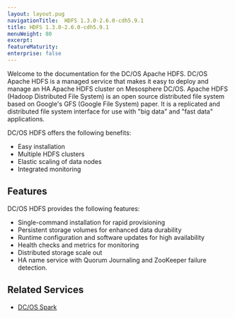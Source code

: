 ```yaml
---
layout: layout.pug
navigationTitle:  HDFS 1.3.0-2.6.0-cdh5.9.1
title: HDFS 1.3.0-2.6.0-cdh5.9.1
menuWeight: 80
excerpt:
featureMaturity:
enterprise: false
---
```


<!-- This source repo for this topic is https://github.com/dcos-commons/frameworks/hdfs -->




Welcome to the documentation for the DC/OS Apache HDFS. DC/OS Apache HDFS is a managed service that makes it easy to deploy and manage an HA Apache HDFS cluster on Mesosphere DC/OS. Apache HDFS (Hadoop Distributed File System) is an open source distributed file system based on Google's GFS (Google File System) paper. It is a replicated and distributed file system interface for use with "big data" and "fast data" applications.

DC/OS HDFS offers the following benefits:

- Easy installation
- Multiple HDFS clusters
- Elastic scaling of data nodes
- Integrated monitoring


## Features

DC/OS HDFS provides the following features:

- Single-command installation for rapid provisioning
- Persistent storage volumes for enhanced data durability
- Runtime configuration and software updates for high availability
- Health checks and metrics for monitoring
- Distributed storage scale out
- HA name service with Quorum Journaling and ZooKeeper failure detection.

## Related Services

- [DC/OS Spark](/services/spark/)
